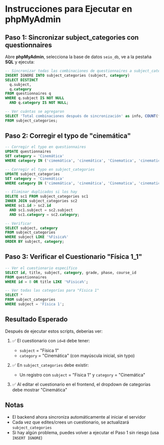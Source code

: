 # Instrucciones para Ejecutar en phpMyAdmin

## Paso 1: Sincronizar subject_categories con questionnaires

Abre **phpMyAdmin**, selecciona la base de datos `seio_db`, ve a la pestaña **SQL** y ejecuta:

```sql
-- Sincronizar todas las combinaciones de questionnaires a subject_categories
INSERT IGNORE INTO subject_categories (subject, category)
SELECT DISTINCT 
  q.subject,
  q.category
FROM questionnaires q
WHERE q.subject IS NOT NULL 
  AND q.category IS NOT NULL;

-- Ver cuántas se agregaron
SELECT 'Total combinaciones después de sincronización' as info, COUNT(*) as total 
FROM subject_categories;
```

## Paso 2: Corregir el typo de "cinemática"

```sql
-- Corregir el typo en questionnaires
UPDATE questionnaires 
SET category = 'Cinemática'
WHERE category IN ('cimemática', 'cinemática', 'Cinematica', 'cinematica');

-- Corregir el typo en subject_categories
UPDATE subject_categories
SET category = 'Cinemática'
WHERE category IN ('cimemática', 'cinemática', 'Cinematica', 'cinematica');

-- Eliminar duplicados si los hay
DELETE sc1 FROM subject_categories sc1
INNER JOIN subject_categories sc2 
WHERE sc1.id > sc2.id 
  AND sc1.subject = sc2.subject 
  AND sc1.category = sc2.category;

-- Verificar
SELECT subject, category 
FROM subject_categories 
WHERE subject LIKE '%Física%'
ORDER BY subject, category;
```

## Paso 3: Verificar el Cuestionario "Física 1_1"

```sql
-- Ver el cuestionario específico
SELECT id, title, subject, category, grade, phase, course_id
FROM questionnaires 
WHERE id = 8 OR title LIKE '%Fisica%';

-- Ver todas las categorías para "Física 1"
SELECT * 
FROM subject_categories 
WHERE subject = 'Física 1';
```

## Resultado Esperado

Después de ejecutar estos scripts, deberías ver:

1. ✅ El cuestionario con `id=8` debe tener:
   - `subject` = "Física 1"
   - `category` = "Cinemática" (con mayúscula inicial, sin typo)

2. ✅ En `subject_categories` debe existir:
   - Un registro con `subject` = "Física 1" y `category` = "Cinemática"

3. ✅ Al editar el cuestionario en el frontend, el dropdown de categorías debe mostrar "Cinemática"

## Notas

- El backend ahora sincroniza automáticamente al iniciar el servidor
- Cada vez que edites/crees un cuestionario, se actualizará `subject_categories`
- Si hay algún problema, puedes volver a ejecutar el Paso 1 sin riesgo (usa `INSERT IGNORE`)

